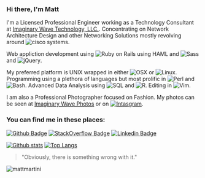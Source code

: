 ### Hi there, I'm Matt

I'm a Licensed Professional Engineer working as a Technology Consultant at [Imaginary Wave Technology, LLC.](http://www.imaginarywave.com).
Concentrating on Network Architecture Design and other Networking Solutions mostly revolving around ![cisco](https://img.shields.io/badge/-Cisco-049fd9?style=flat&logo=cisco&logoColor=white) systems.

Web appliction development using ![Ruby on Rails](https://img.shields.io/badge/-Ruby_on_Rails-cc0000?style=flat&logo=ruby&logoColor=white) using HAML and ![Sass](https://img.shields.io/badge/-Sass-CD6799?style=flat&logo=sass&logoColor=white) and ![jQuery](https://img.shields.io/badge/-jQuery-0769AD?style=flat&logo=jquery&logoColor=white).

My preferred platform is UNIX wrapped in either ![OSX](https://img.shields.io/badge/-OSX-006CFF?style=flat&logo=apple&logoColor=white) or ![Linux](https://img.shields.io/badge/-Linux-DD4814?style=flat&logo=ubuntu&logoColor=white).<br />
Programming using a plethora of languages but most prolific in ![Perl](https://img.shields.io/badge/-Perl-0074A2?style=flat&logo=perl&logoColor=white) and ![Bash](https://img.shields.io/badge/-Bash-AA3327?style=flat&logo=bash&logoColor=white).
Advanced Data Analysis using ![SQL](https://img.shields.io/badge/-SQL-336791?style=flat&logo=postgresql&logoColor=white) and ![R](https://img.shields.io/badge/-R-276DC3?style=flat&logo=r&logoColor=white).
Editing in ![Vim](https://img.shields.io/badge/-Vim-007f00?style=flat&logo=vim&logoColor=white).

I am also a Professional Photographer focused on Fashion.  My photos can be seen at [Imaginary Wave Photos](http://photos.imaginarywave.com) or on
[![Intasgram](https://img.shields.io/badge/-Instagram-f44747?style=flat&logo=instagram&logoColor=white&link=https://www.instagram.com/imaginary_wave/)](https://www.instagram.com/imaginary_wave/).


### You can find me in these places:

[![Github Badge](https://img.shields.io/badge/-mattmartini-grey?style=flat&logo=github&logoColor=white&link=https://github.com/mattmartini/)](https://www.github.com/mattmartini/)
[![StackOverflow Badge](https://img.shields.io/badge/-mattmartini-f47f24?style=flat&logo=stackoverflow&logoColor=white&link=https://stackoverflow.com/users/574621/merm)](https://stackoverflow.com/users/574621/merm)
[![Linkedin Badge](https://img.shields.io/badge/-Matthew%20Martini,%20PE-0072b1?style=flat&logo=Linkedin&logoColor=white&link=https://www.linkedin.com/in/matthew-martini-pe-7055138/)](https://www.linkedin.com/in/matthew-martini-pe-7055138/)


[![Github stats](https://github-readme-stats.vercel.app/api?username=mattmartini&show_icons=true&include_all_commits=true)](https://github.com/mattmartini/github-readme-stats)
[![Top Langs](https://github-readme-stats.vercel.app/api/top-langs/?username=mattmartini&layout=compact)](https://github.com/mattmartini/github-readme-stats)

> "Obviously, there is something wrong with it."

<p align=left> <img src=https://komarev.com/ghpvc/?username=mattmartini alt=mattmartini /> </p>
